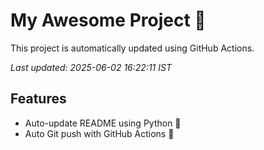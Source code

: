 # My Awesome Project 🚀

This project is automatically updated using GitHub Actions.

_Last updated: 2025-06-02 16:22:11 IST_

## Features
- Auto-update README using Python 🐍
- Auto Git push with GitHub Actions 🤖
